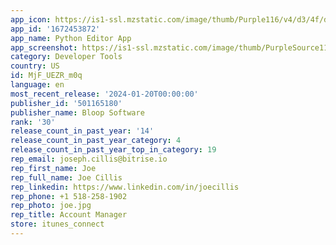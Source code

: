 ```yaml
---
app_icon: https://is1-ssl.mzstatic.com/image/thumb/Purple116/v4/d3/4f/d9/d34fd959-025f-c4cc-ad4d-b061842458fa/AppIcon-0-0-1x_U007emarketing-0-7-0-85-220.png/1024x1024bb.png
app_id: '1672453872'
app_name: Python Editor App
app_screenshot: https://is1-ssl.mzstatic.com/image/thumb/PurpleSource116/v4/49/0d/6a/490d6a01-a55f-676d-d86d-f430c6a5e12f/289a002b-eeb8-40d1-a477-1da6d6a70468_screenshot_memo882.jpg/1242x2688bb.png
category: Developer Tools
country: US
id: MjF_UEZR_m0q
language: en
most_recent_release: '2024-01-20T00:00:00'
publisher_id: '501165180'
publisher_name: Bloop Software
rank: '30'
release_count_in_past_year: '14'
release_count_in_past_year_category: 4
release_count_in_past_year_top_in_category: 19
rep_email: joseph.cillis@bitrise.io
rep_first_name: Joe
rep_full_name: Joe Cillis
rep_linkedin: https://www.linkedin.com/in/joecillis
rep_phone: +1 518-258-1902
rep_photo: joe.jpg
rep_title: Account Manager
store: itunes_connect
---
```

